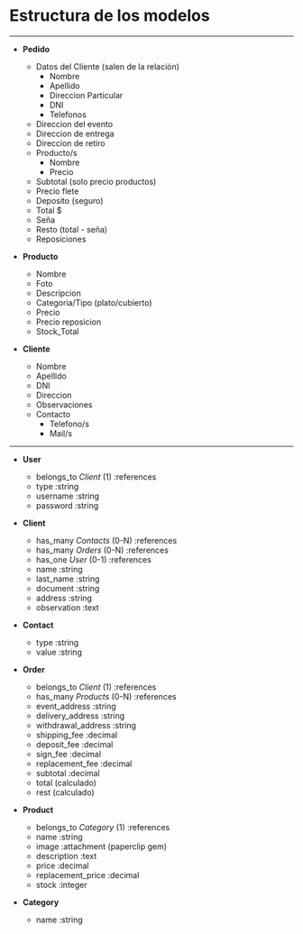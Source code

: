 # Estructura de los modelos
---
* **Pedido**
    * Datos del Cliente (salen de la relación)
	    - Nombre
		- Apellido
		- Direccion Particular
		- DNI
		- Telefonos
	* Direccion del evento
	* Direccion de entrega
	* Direccion de retiro
	* Producto/s
		- Nombre
		- Precio
	* Subtotal (solo precio productos)
	* Precio flete
	* Deposito (seguro)
	* Total $
	* Seña
	* Resto (total - seña)
	* Reposiciones

* **Producto**
	* Nombre
	* Foto
	* Descripcion
	* Categoria/Tipo (plato/cubierto)
	* Precio
	* Precio reposicion
	* Stock_Total

* **Cliente**
	* Nombre
	* Apellido
	* DNI
	* Direccion
	* Observaciones
	* Contacto
		- Telefono/s
		- Mail/s

---

* **User**
  * belongs_to *Client* (1)   :references
  * type                      :string
  * username                  :string
  * password                  :string

* **Client**
  * has_many *Contacts* (0-N) :references
  * has_many *Orders* (0-N)   :references
  * has_one *User* (0-1)      :references
  * name                      :string
  * last_name                 :string
  * document                  :string
  * address                   :string
  * observation               :text

* **Contact**
  * type                      :string
  * value                     :string

* **Order**
  * belongs_to *Client* (1)   :references
  * has_many *Products* (0-N) :references
  * event_address             :string
  * delivery_address          :string
  * withdrawal_address        :string
  * shipping_fee              :decimal
  * deposit_fee               :decimal
  * sign_fee                  :decimal
  * replacement_fee           :decimal
  * subtotal                  :decimal
  * total                     (calculado)
  * rest                      (calculado)

* **Product**
  * belongs_to *Category* (1) :references
  * name                      :string
  * image                     :attachment (paperclip gem)
  * description               :text
  * price                     :decimal
  * replacement_price         :decimal
  * stock                     :integer

* **Category**
  * name                      :string 
